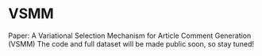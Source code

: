 # VSMM
Paper: A Variational Selection Mechanism for Article Comment Generation (VSMM)
The code and full dataset will be made public soon, so stay tuned!
